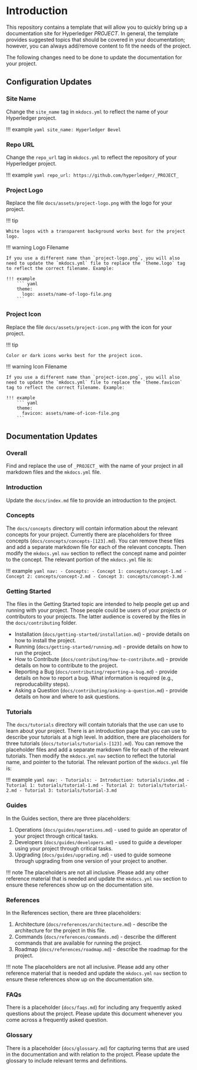 # Introduction

This repository contains a template that will allow you to quickly bring up a documentation site for Hyperledger _PROJECT_. In general, the template provides suggested topics that should be covered in your documentation; however, you can always add/remove content to fit the needs of the project.

The following changes need to be done to update the documentation for your project.

## Configuration Updates

### Site Name

Change the `site_name` tag in `mkdocs.yml` to reflect the name of your Hyperledger project.

!!! example
    ``` yaml
    site_name: Hyperledger Bevel
    ```

### Repo URL

Change the `repo_url` tag in `mkdocs.yml` to reflect the repository of your Hyperledger project.

!!! example
    ``` yaml
    repo_url: https://github.com/hyperledger/_PROJECT_
    ```

### Project Logo

Replace the file `docs/assets/project-logo.png` with the logo for your project.

!!! tip

    White logos with a transparent background works best for the project logo.

!!! warning Logo Filename

    If you use a different name than `project-logo.png`, you will also need to update the `mkdocs.yml` file to replace the `theme.logo` tag to reflect the correct filename. Example:

    !!! example
        ``` yaml
        theme:
          logo: assets/name-of-logo-file.png
        ```

### Project Icon

Replace the file `docs/assets/project-icon.png` with the icon for your project.

!!! tip

    Color or dark icons works best for the project icon.

!!! warning Icon Filename

    If you use a different name than `project-icon.png`, you will also need to update the `mkdocs.yml` file to replace the `theme.favicon` tag to reflect the correct filename. Example:

    !!! example
        ``` yaml
        theme:
          favicon: assets/name-of-icon-file.png
        ```

## Documentation Updates

### Overall

Find and replace the use of `_PROJECT_` with the name of your project in all markdown files and the `mkdocs.yml` file.

### Introduction

Update the `docs/index.md` file to provide an introduction to the project.

### Concepts

The `docs/concepts` directory will contain information about the relevant concepts for your project. Currently there are placeholders for three concepts (`docs/concepts/concepts-[123].md`). You can remove these files and add a separate markdown file for each of the relevant concepts. Then modify the `mkdocs.yml` `nav` section to reflect the concept name and pointer to the concept. The relevant portion of the `mkdocs.yml` file is:

!!! example
    ``` yaml
    nav:
     - Concepts:
       - Concept 1: concepts/concept-1.md
       - Concept 2: concepts/concept-2.md
       - Concept 3: concepts/concept-3.md
    ```

### Getting Started

The files in the Getting Started topic are intended to help people get up and running with your project. Those people could be users of your projects or contributors to your projects. The latter audience is covered by the files in the `docs/contributing` folder.

* Installation (`docs/getting-started/installation.md`) - provide details on how to install the project.
* Running (`docs/getting-started/running.md`) - provide details on how to run the project.
* How to Contribute (`docs/contributing/how-to-contribute.md`) - provide details on how to contribute to the project.
* Reporting a Bug (`docs/contributing/reporting-a-bug.md`) - provide details on how to report a bug. What information is required (e.g., reproducability steps).
* Asking a Question (`docs/contributing/asking-a-question.md`) - provide details on how and where to ask questions.

### Tutorials

The `docs/tutorials` directory will contain tutorials that the use can use to learn about your project. There is an introduction page that you can use to describe your tutorials at a high level. In addition, there are placeholders for three tutorials (`docs/tutorials/tutorials-[123].md`). You can remove the placeholder files and add a separate markdown file for each of the relevant tutorials. Then modify the `mkdocs.yml` `nav` section to reflect the tutorial name, and pointer to the tutorial. The relevant portion of the `mkdocs.yml` file is:

!!! example
    ``` yaml
    nav:
     - Tutorials:
       - Introduction: tutorials/index.md
       - Tutorial 1: tutorials/tutorial-1.md
       - Tutorial 2: tutorials/tutorial-2.md
       - Tutorial 3: tutorials/tutorial-3.md
    ```
### Guides

In the Guides section, there are three placeholders:
1. Operations (`docs/guides/operations.md`) - used to guide an operator of your project through critical tasks.
2. Developers (`docs/guides/developers.md`) - used to guide a developer using your project through critical tasks.
3. Upgrading (`docs/guides/upgrading.md`) - used to guide someone through upgrading from one version of your project to another.

!!! note
    The placeholders are not all inclusive. Please add any other reference material that is needed and update the `mkdocs.yml` `nav` section to ensure these references show up on the documentation site.

### References

In the References section, there are three placeholders:

1. Architecture (`docs/references/architecture.md`) - describe the architecture for the project in this file.
2. Commands (`docs/references/commands.md`) - describe the different commands that are available for running the project.
3. Roadmap (`docs/references/roadmap.md`) - describe the roadmap for the project.

!!! note
    The placeholders are not all inclusive. Please add any other reference material that is needed and update the `mkdocs.yml` `nav` section to ensure these references show up on the documentation site.

### FAQs

There is a placeholder (`docs/faqs.md`) for including any frequently asked questions about the project. Please update this document whenever you come across a frequently asked question.

### Glossary

There is a placeholder (`docs/glossary.md`) for capturing terms that are used in the documentation and with relation to the project. Please update the glossary to include relevant terms and definitions.
